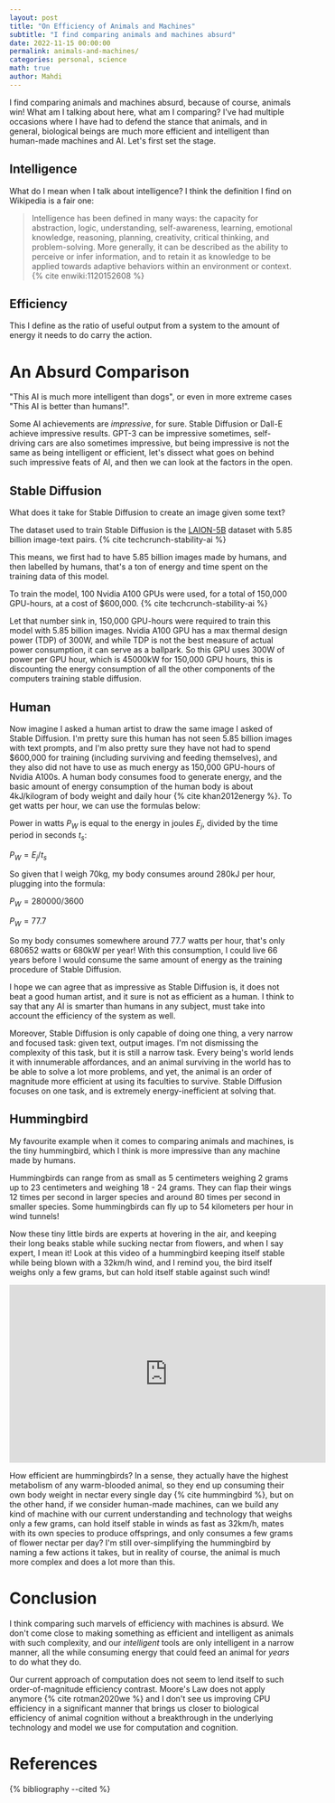 ```yaml
---
layout: post
title: "On Efficiency of Animals and Machines"
subtitle: "I find comparing animals and machines absurd"
date: 2022-11-15 00:00:00
permalink: animals-and-machines/
categories: personal, science
math: true
author: Mahdi
---
```


I find comparing animals and machines absurd, because of course, animals win!
What am I talking about here, what am I comparing? I've had multiple occasions
where I have had to defend the stance that animals, and in general, biological
beings are much more efficient and intelligent than human-made
machines and AI. Let's first set the stage.

## Intelligence

What do I mean when I talk about intelligence? I think the definition I find on
Wikipedia is a fair one:

> Intelligence has been defined in many ways: the capacity for abstraction,
logic, understanding, self-awareness, learning, emotional knowledge, reasoning,
planning, creativity, critical thinking, and problem-solving. More generally, it
can be described as the ability to perceive or infer information, and to retain
it as knowledge to be applied towards adaptive behaviors within an environment
or context. {% cite enwiki:1120152608 %}

## Efficiency

This I define as the ratio of useful output from a system to the amount of
energy it needs to do carry the action.

# An Absurd Comparison

"This AI is much more intelligent than dogs", or even in more extreme cases "This
AI is better than humans!".

Some AI achievements are _impressive_, for sure. Stable Diffusion or Dall-E
achieve impressive results. GPT-3 can be impressive sometimes, self-driving cars
are also sometimes impressive, but being impressive is not the same as being
intelligent or efficient, let's dissect what goes on behind such impressive
feats of AI, and then we can look at the factors in the open.

## Stable Diffusion

What does it take for Stable Diffusion to create an image given some text?

The dataset used to train Stable Diffusion is the
[LAION-5B](https://laion.ai/blog/laion-5b/) dataset with 5.85 billion image-text
pairs. {% cite techcrunch-stability-ai %}

This means, we first had to have 5.85 billion images made by humans, and then
labelled by humans, that's a ton of energy and time spent on the training data
of this model.

To train the model, 100 Nvidia A100 GPUs were used, for a total of 150,000
GPU-hours, at a cost of $600,000. {% cite techcrunch-stability-ai %}

Let that number sink in, 150,000 GPU-hours were required to train this model
with 5.85 billion images. Nvidia A100 GPU has a max thermal design power (TDP) of 300W, and
while TDP is not the best measure of actual power consumption, it can serve as a
ballpark. So this GPU uses 300W of power per GPU hour, which is 45000kW for
150,000 GPU hours, this is discounting the energy consumption of all the other
components of the computers training stable diffusion.

## Human

Now imagine I asked a human artist to draw the same image I asked of Stable
Diffusion. I'm pretty sure this human has not seen 5.85 billion images with text
prompts, and I'm also pretty sure they have not had to spend $600,000 for
training (including surviving and feeding themselves), and they also did not
have to use as much energy as 150,000 GPU-hours of Nvidia A100s. A human body
consumes food to generate energy, and the basic amount of energy consumption of
the human body is about 4kJ/kilogram of body weight and daily hour {% cite
khan2012energy %}. To get watts per hour, we can use the formulas below:

Power in watts $P_W$ is equal to the energy in joules $E_j$, divided by the time period in
seconds $t_s$:

$P_W = E_j / t_s$

So given that I weigh 70kg, my body consumes around 280kJ per hour, plugging
into the formula:

$P_W = 280000 / 3600$

$P_W = 77.7$

So my body consumes somewhere around 77.7 watts per hour, that's only 680652 watts or
680kW per year! With this consumption, I could live 66 years before I would
consume the same amount of energy as the training procedure of Stable Diffusion.

I hope we can agree that as impressive as Stable Diffusion is, it does not beat
a good human artist, and it sure is not as efficient as a human. I think to say that any
AI is smarter than humans in any subject, must take into account the efficiency
of the system as well.

Moreover, Stable Diffusion is only capable of doing one thing, a very narrow and
focused task: given text, output images. I'm not dismissing the complexity of
this task, but it is still a narrow task. Every being's world lends it with
innumerable affordances, and an animal surviving in the world has to be able to solve
a lot more problems, and yet, the animal is an order of magnitude more efficient
at using its faculties to survive. Stable Diffusion focuses on one task, and is
extremely energy-inefficient at solving that.

## Hummingbird

My favourite example when it comes to comparing animals and machines, is the
tiny hummingbird, which I think is more impressive than any machine made by
humans.

Hummingbirds can range from as small as 5 centimeters weighing 2 grams up to 23
centimeters and weighing 18 - 24 grams. They can flap their wings 12 times per
second in larger species and around 80 times per second in smaller species.
Some hummingbirds can fly up to 54 kilometers per hour in wind tunnels!

Now these tiny little birds are experts at hovering in the air, and keeping
their long beaks stable while sucking nectar from flowers, and when I say
expert, I mean it! Look at this video of a hummingbird keeping itself stable
while being blown with a 32km/h wind, and I remind you, the
bird itself weighs only a few grams, but can hold itself stable against such
wind!

<iframe class="centered" width="560" height="315" src="https://www.youtube-nocookie.com/embed/JyqY64ovjfY" title="YouTube video player" frameborder="0" allow="accelerometer; autoplay; clipboard-write; encrypted-media; gyroscope; picture-in-picture" allowfullscreen></iframe>

How efficient are hummingbirds? In a sense, they actually have the highest
metabolism of any warm-blooded animal, so they end up consuming their own body
weight in nectar every single day {% cite hummingbird %}, but on the other hand,
if we consider human-made machines, can we build any kind of machine with our
current understanding and technology that weighs only a few grams, can hold
itself stable in winds as fast as 32km/h, mates with its own species to produce
offsprings, and only consumes a few grams of flower nectar per day? I'm still
over-simplifying the hummingbird by naming a few actions it takes, but in
reality of course, the animal is much more complex and does a lot more than
this.

# Conclusion

I think comparing such marvels of efficiency with machines is
absurd. We don't come close to making something as efficient and intelligent as
animals with such complexity, and our _intelligent_ tools are only intelligent in a narrow manner, all the while
consuming energy that could feed an animal for _years_ to do what they do.

Our current approach of computation does not seem to lend itself
to such order-of-magnitude efficiency contrast. Moore's Law does not apply
anymore {% cite rotman2020we %} and I don't see us improving CPU efficiency in a
significant manner that brings us closer to biological efficiency of animal
cognition without a breakthrough in the underlying technology and model we use
for computation and cognition.

# References

{% bibliography --cited %}
